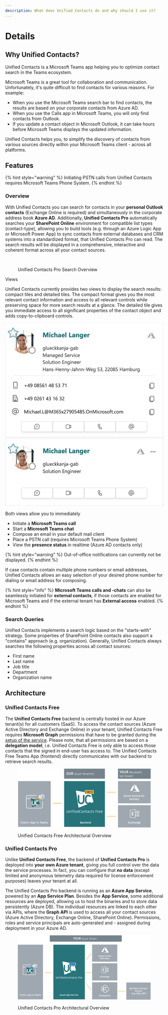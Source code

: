 ```yaml
---
description: What does Unified Contacts do and why should I use it?
---
```


# Details

## Why Unified Contacts?

Unified Contacts is a Microsoft Teams app helping you to optimize contact search in the Teams ecosystem.

Microsoft Teams is a great tool for collaboration and communication. Unfortunately, it's quite difficult to find contacts for various reasons. For example:

* When you use the Microsoft Teams search bar to find contacts, the results are based on your corporate contacts from Azure AD.&#x20;
* When you use the Calls app in Microsoft Teams, you will only find contacts from Outlook.
* If you update a contact object in Microsoft Outlook, it can take hours before Microsoft Teams displays the updated information.

Unified Contacts helps you, to simplify the discovery of contacts from various sources directly within your Microsoft Teams client - across all platforms.

## Features

{% hint style="warning" %}
Initiating PSTN calls from Unified Contacts requires Microsoft Teams Phone System.
{% endhint %}

### Overview

With Unified Contacts you can search for contacts in your **personal Outlook contacts** (Exchange Online is required) and simultaneously in the corporate address book **Azure AD**. Additionally, **Unified Contacts Pro** automatically searches your **SharePoint Online** environment for compatible list types (contact-type), allowing you to build tools (e.g. through an Azure Logic App or Microsoft Power App) to sync contacts from external databases and CRM systems into a standardized format, that Unified Contacts Pro can read. The search results will be displayed in a comprehensive, interactive and coherent format across all your contact sources.

<figure><img src=".gitbook/assets/unified-pro-übersicht.png" alt=""><figcaption><p>Unified Contacts Pro Search Overview</p></figcaption></figure>

Views

Unified Contacts currently provides two views to display the search results: compact tiles and detailed tiles. The compact format gives you the most relevant contact information and access to all relevant controls while preserving space for more search results at a glance. The detailed tile gives you immediate access to all significant properties of the contact object and adds copy-to-clipboard controls.

![](<.gitbook/assets/image (26) (1).png>)![](<.gitbook/assets/image (10) (2).png>)

Both views allow you to immediately

* Initiate a **Microsoft Teams call**
* Start a **Microsoft Teams chat**
* Compose an email in your default mail client
* Place a PSTN call (requires Microsoft Teams Phone System)&#x20;
* View the **presence status** in realtime (Azure AD contacts only)

{% hint style="warning" %}
Out-of-office notifications can currently not be displayed.
{% endhint %}

If case contacts contain multiple phone numbers or email addresses, Unified Contacts allows an easy selection of your desired phone number for dialing or email address for composing.

{% hint style="info" %}
**Microsoft Teams calls and -chats** can also be seamlessly initiated for **external contacts**, if those contacts are enabled for Microsoft Teams and if the external tenant has **External access** enabled.
{% endhint %}

### Search Queries

Unified Contacts implements a search logic based on the "starts-with" strategy. Some properties of SharePoint Online contacts also support a "contains" approach (e.g. organization). Generally, Unified Contacts always searches the following properties across all contact sources:

* First name&#x20;
* Last name
* Job title
* Department
* Organization name

## Architecture

### Unified Contacts Free

The **Unified Contacts Free** backend is centrally hosted in our Azure tenant(s) for all customers (SaaS). To access the contact sources (Azure Active Directory and Exchange Online) in your tenant, Unified Contacts Free requires **Microsoft Graph** permissions that have to be granted during the [setup of the service](deployment/getting-started/installation-guide.md). Please note, that all permissions are based on a **delegation model**, i.e. Unified Contacts Free is only able to access those contacts that the signed in end-user has access to. The Unified Contacts Free Teams App (frontend) directly communicates with our backend to retrieve search results.

<figure><img src=".gitbook/assets/Screenshot 2023-01-30 at 15.27.26.png" alt=""><figcaption><p>Unified Contacts Free Architectural Overview</p></figcaption></figure>

### Unified Contacts Pro

Unlike **Unified Contacts Free**, the backend of **Unified Contacts Pro** is deployed into **your** **own Azure tenant**, giving you full control over the data the service processes. In fact, you can configure that **no data** (except limited and anonymous telemetry data required for license enforcement purposes) leaves your tenant at all.

The Unified Contacts Pro backend is running as an **Azure App Service**, powered by an **App Service Plan**. Besides the **App Service**, some additional resources are deployed, allowing us to host the binaries and to store data persistently (Azure DB). The individual resources are linked to each other via APIs, where the **Graph API** is used to access all your contact sources (Azure Active Directory, Exchange Online, SharePoint Online). Permissions, roles and service principals are auto-generated and - assigned during deployment in your Azure AD.

<figure><img src=".gitbook/assets/Screenshot 2023-01-30 at 15.26.37.png" alt=""><figcaption><p>Unified Contacts Pro Architectural Overview</p></figcaption></figure>


